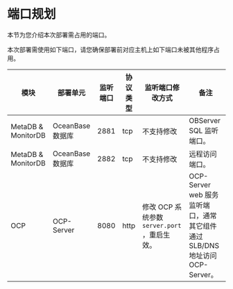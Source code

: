端口规划
=========================

本节为您介绍本次部署需占用的端口。

本次部署需使用如下端口，请您确保部署前对应主机上如下端口未被其他程序占用。


|          模块          |      部署单元      | 监听端口 | 协议类型 |                               监听端口修改方式                               |                           备注                            |
|----------------------|----------------|------|------|----------------------------------------------------------------------|---------------------------------------------------------|
| MetaDB \&  MonitorDB | OceanBase  数据库 | 2881 | tcp  | 不支持修改                                                                | OBServer SQL 监听端口。                                      |
| MetaDB \&  MonitorDB | OceanBase  数据库 | 2882 | tcp  | 不支持修改                                                                | 远程访问端口。                                                 |
| OCP                  | OCP-Server     | 8080 | http | 修改 OCP 系统参数  `server.port` ，重启生效。 | OCP-Server web 服务监听端口，通常其它组件通过 SLB/DNS 地址访问 OCP-Server。 |
